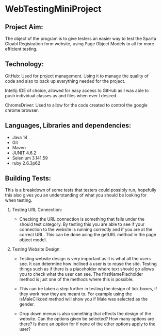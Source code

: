 # WebTestingMiniProject

## Project Aim:
The object of the program is to give testers an easier way to test the Sparta Gloabl Registration form website, using Page Object Models to all for more efficient testing.


## Technology:
GitHub: Used for project management. Using it to manage the quality of code and also to back up everything needed for the project.

Intellij: IDE of choice, allowed for easy access to GitHub as I was able to push individual classes as and files when ever I desired.

ChromeDriver: Used to allow for the code created to control the google chrome browser.

## Languages, Libraries and dependencies:
- Java 14
- Git
- Maven
- JUNIT 4.6.2
- Selenium 3.141.59
- ruby 2.6.3p62

## Building Tests:
This is a breakdown of some tests that testers could possibly run, hopefully this also gives you an understanding of what you should be looking for when testing. 

1. Testing URL Connection:
    - Checking the URL connection is something that falls under the should test category. By testing this you are able to see if your connection to the website is running correctly and if you are at the correct URL. This can be done using the getURL method in the page object model.

2. Testing Website Design:
    - Testing website design is very important as it is what all the users see. It can determine how inclined a user is to reuse the site. Testing things such as if there is a placeholder where text should go allows you to check what the user can see. The firstNamePlacholder method is just one of the methods where this is possible.

    - This can be taken a step further in testing the design of tick boxes, if they work how they are meant to. For example using the isMaleClikced method will show you if Male was selected as the gender.

    - Drop down menus is also something that effects the design of the website. Can the options given be selected? How many options are there? Is there an option for if none of the other options apply to the user?
